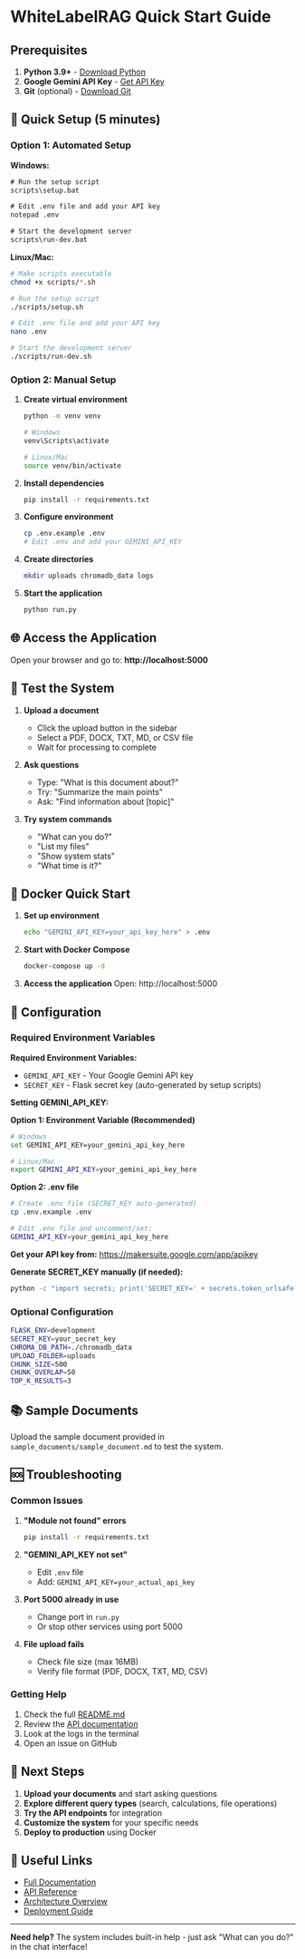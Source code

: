 # WhiteLabelRAG Quick Start Guide

## Prerequisites

1. **Python 3.9+** - [Download Python](https://www.python.org/downloads/)
2. **Google Gemini API Key** - [Get API Key](https://makersuite.google.com/app/apikey)
3. **Git** (optional) - [Download Git](https://git-scm.com/downloads)

## 🚀 Quick Setup (5 minutes)

### Option 1: Automated Setup

**Windows:**
```cmd
# Run the setup script
scripts\setup.bat

# Edit .env file and add your API key
notepad .env

# Start the development server
scripts\run-dev.bat
```

**Linux/Mac:**
```bash
# Make scripts executable
chmod +x scripts/*.sh

# Run the setup script
./scripts/setup.sh

# Edit .env file and add your API key
nano .env

# Start the development server
./scripts/run-dev.sh
```

### Option 2: Manual Setup

1. **Create virtual environment**
   ```bash
   python -m venv venv
   
   # Windows
   venv\Scripts\activate
   
   # Linux/Mac
   source venv/bin/activate
   ```

2. **Install dependencies**
   ```bash
   pip install -r requirements.txt
   ```

3. **Configure environment**
   ```bash
   cp .env.example .env
   # Edit .env and add your GEMINI_API_KEY
   ```

4. **Create directories**
   ```bash
   mkdir uploads chromadb_data logs
   ```

5. **Start the application**
   ```bash
   python run.py
   ```

## 🌐 Access the Application

Open your browser and go to: **http://localhost:5000**

## 📄 Test the System

1. **Upload a document**
   - Click the upload button in the sidebar
   - Select a PDF, DOCX, TXT, MD, or CSV file
   - Wait for processing to complete

2. **Ask questions**
   - Type: "What is this document about?"
   - Try: "Summarize the main points"
   - Ask: "Find information about [topic]"

3. **Try system commands**
   - "What can you do?"
   - "List my files"
   - "Show system stats"
   - "What time is it?"

## 🐳 Docker Quick Start

1. **Set up environment**
   ```bash
   echo "GEMINI_API_KEY=your_api_key_here" > .env
   ```

2. **Start with Docker Compose**
   ```bash
   docker-compose up -d
   ```

3. **Access the application**
   Open: http://localhost:5000

## 🔧 Configuration

### Required Environment Variables

**Required Environment Variables:**
- `GEMINI_API_KEY` - Your Google Gemini API key
- `SECRET_KEY` - Flask secret key (auto-generated by setup scripts)

**Setting GEMINI_API_KEY:**

**Option 1: Environment Variable (Recommended)**
```bash
# Windows
set GEMINI_API_KEY=your_gemini_api_key_here

# Linux/Mac
export GEMINI_API_KEY=your_gemini_api_key_here
```

**Option 2: .env file**
```bash
# Create .env file (SECRET_KEY auto-generated)
cp .env.example .env

# Edit .env file and uncomment/set:
GEMINI_API_KEY=your_gemini_api_key_here
```

**Get your API key from:** https://makersuite.google.com/app/apikey

**Generate SECRET_KEY manually (if needed):**
```bash
python -c "import secrets; print('SECRET_KEY=' + secrets.token_urlsafe(32))"
```

### Optional Configuration

```bash
FLASK_ENV=development
SECRET_KEY=your_secret_key
CHROMA_DB_PATH=./chromadb_data
UPLOAD_FOLDER=uploads
CHUNK_SIZE=500
CHUNK_OVERLAP=50
TOP_K_RESULTS=3
```

## 📚 Sample Documents

Upload the sample document provided in `sample_documents/sample_document.md` to test the system.

## 🆘 Troubleshooting

### Common Issues

1. **"Module not found" errors**
   ```bash
   pip install -r requirements.txt
   ```

2. **"GEMINI_API_KEY not set"**
   - Edit `.env` file
   - Add: `GEMINI_API_KEY=your_actual_api_key`

3. **Port 5000 already in use**
   - Change port in `run.py`
   - Or stop other services using port 5000

4. **File upload fails**
   - Check file size (max 16MB)
   - Verify file format (PDF, DOCX, TXT, MD, CSV)

### Getting Help

1. Check the full [README.md](README.md)
2. Review the [API documentation](README.md#api-reference)
3. Look at the logs in the terminal
4. Open an issue on GitHub

## 🎯 Next Steps

1. **Upload your documents** and start asking questions
2. **Explore different query types** (search, calculations, file operations)
3. **Try the API endpoints** for integration
4. **Customize the system** for your specific needs
5. **Deploy to production** using Docker

## 🔗 Useful Links

- [Full Documentation](README.md)
- [API Reference](README.md#api-reference)
- [Architecture Overview](README.md#architecture)
- [Deployment Guide](README.md#deployment-options)

---

**Need help?** The system includes built-in help - just ask "What can you do?" in the chat interface!